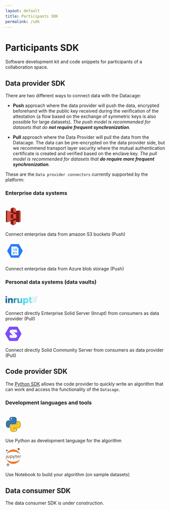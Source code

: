 ```yaml
---
layout: default
title: Participants SDK
permalink: /sdk
---
```


# Participants SDK
Software development kit and code snippets for participants of a collaboration space.

## Data provider SDK
There are two different ways to connect data with the Datacage:
- <b>Push</b> approach where the data provider will push the data, encrypted beforehand with the public key received during the verification of the attestation (a flow based on the exchange of symmetric keys is also possible for large datasets).
<i>The push model is recommended for datasets that do <b>not require frequent synchronization</b>.</i>

- <b>Pull</b> approach where the Data Provider will pull the data from the Datacage. The data can be pre-encrypted on the data provider side, but we recommend transport layer security where the mutual authentication certificate is created and verified based on the enclave key.
<i>The pull model is recommended for datasets that <b>do require more frequent synchronization</b>.</i>

These are the `Data provider connectors` currently supported by the platform:
### Enterprise data systems
<br/>
<img classname="testclassname" style="width: 50px" src="assets/images/logo-s3.png">

Connect enterprise data from amazon S3 buckets (Push) 

<img classname="testclassname" style="width: 60px" src="assets/images/logo-azureblob.png">

Connect enterprise data from Azure blob storage (Push) 

### Personal data systems (data vaults)
<br/>
<img classname="testclassname" style="width: 100px" src="assets/images/ess-logo.jpeg">

Connect directly Enterprise Solid Server (Inrupt) from consumers as data provider (Pull) 

<img classname="testclassname" style="width: 50px" src="assets/images/solid-logo.png">

Connect directly Solid Community Server from consumers as data provider (Pull) 

## Code provider SDK
The [Python SDK](https://datavillage-me.github.io/dv-utils/) allows the code provider to quickly write an algorithm that can work and access the functionality of the `Datacage`.

### Development languages and tools
<br/>

<img classname="testclassname" style="width: 50px" src="assets/images/logo-python.webp">

Use Python as development language for the algorithm

<img classname="testclassname" style="width: 50px" src="assets/images/jupyter-logo.png">

Use Notebook to build your algorithm (on sample datasets) 

## Data consumer SDK
The data consumer SDK is under construction.


